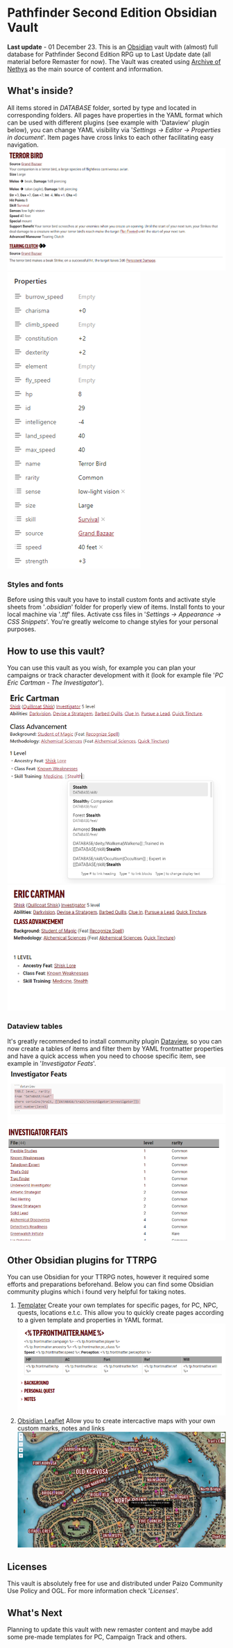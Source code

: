 # Pathfinder Second Edition Obsidian Vault
**Last update** - 01 December 23.
This is an [Obsidian](https://obsidian.md/) vault with (almost) full database for Pathfinder Second Edition RPG up to Last Update date (all material before Remaster for now). The Vault was created using [Archive of Nethys](https://2e.aonprd.com/) as the main source of content and information.

## What's inside?
All items stored in _DATABASE_ folder, sorted by type and located in corresponding folders. All pages have properties in the YAML format which can be used with different plugins (see example with 'Dataview' plugin below), you can change YAML visibility via '_Settings -> Editor -> Properties in document_'. Item pages have cross links to each other facilitating easy navigation.
![example of item](https://github.com/he1lhamster/Pathfinder2e-Obsidian-Vault/blob/main/img/Item_example.png)
![yaml properties](https://github.com/he1lhamster/Pathfinder2e-Obsidian-Vault/blob/main/img/YAML_properties.png)
### Styles and fonts

Before using this vault you have to install custom fonts and activate style sheets from '_.obsidian_' folder for properly view of items. Install fonts to your local machine via '_.ttf_' files. Activate css files in '_Settings -> Appearance -> CSS Snippets_'.
You're greatly welcome to change styles for your personal purposes.

## How to use this vault?
You can use this vault as you wish, for example you can plan your campaigns or track character development with it (look for example file '_PC Eric Cartman - The Investigator_').
![example of PC page](https://github.com/he1lhamster/Pathfinder2e-Obsidian-Vault/blob/main/img/pc_example1.png)
![example2 of PC page](https://github.com/he1lhamster/Pathfinder2e-Obsidian-Vault/blob/main/img/pc_example2.png)

### Dataview tables
It's greatly recommended to install community plugin [Dataview](https://obsidian.md/plugins?id=dataview), so you can now create a tables of items and filter them by YAML frontmatter properties and have a quick access when you need to choose specific item, see example in '_Investigator Feats_'.
![dataview raw](https://github.com/he1lhamster/Pathfinder2e-Obsidian-Vault/blob/main/img/dataview_raw.png)
![dataview table](https://github.com/he1lhamster/Pathfinder2e-Obsidian-Vault/blob/main/img/dataview_table.png)
## Other Obsidian plugins for TTRPG
You can use Obsidian for your TTRPG notes, however it required some efforts and preparations beforehand. Below you can find some Obsidian community plugins which i found very helpful for taking notes.

1. [Templater](obsidian://show-plugin?id=templater-obsidian)
	Create your own templates for specific pages, for PC, NPC, quests, locations e.t.c. This allow you to quickly create pages according to a given template and properties in YAML format.
	![example of templater](https://github.com/he1lhamster/Pathfinder2e-Obsidian-Vault/blob/main/img/templater_example.png)
1.  [Obsidian Leaflet](obsidian://show-plugin?id=obsidian-leaflet-plugin)
	Allow you to create intercactive maps with your own custom marks, notes and links
	![example of PC page](https://github.com/he1lhamster/Pathfinder2e-Obsidian-Vault/blob/main/img/leaflet_example.png)

## Licenses
This vault is absolutely free for use and distributed under Paizo Community Use Policy and OGL. For more information check '_Licenses_'.

## What's Next
Planning to update this vault with new remaster content and maybe add some pre-made templates for PC, Campaign Track and others.